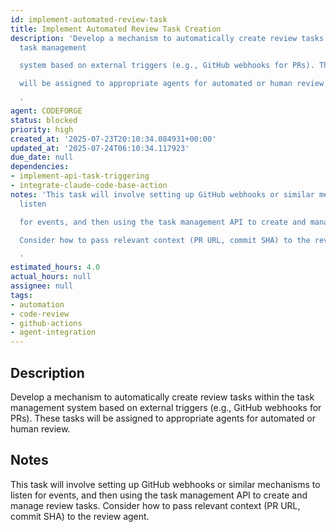```yaml
---
id: implement-automated-review-task
title: Implement Automated Review Task Creation
description: 'Develop a mechanism to automatically create review tasks within the
  task management

  system based on external triggers (e.g., GitHub webhooks for PRs). These tasks

  will be assigned to appropriate agents for automated or human review.

  '
agent: CODEFORGE
status: blocked
priority: high
created_at: '2025-07-23T20:10:34.084931+00:00'
updated_at: '2025-07-24T06:10:34.117923'
due_date: null
dependencies:
- implement-api-task-triggering
- integrate-claude-code-base-action
notes: 'This task will involve setting up GitHub webhooks or similar mechanisms to
  listen

  for events, and then using the task management API to create and manage review tasks.

  Consider how to pass relevant context (PR URL, commit SHA) to the review agent.

  '
estimated_hours: 4.0
actual_hours: null
assignee: null
tags:
- automation
- code-review
- github-actions
- agent-integration
---
```


## Description

Develop a mechanism to automatically create review tasks within the task management
system based on external triggers (e.g., GitHub webhooks for PRs). These tasks
will be assigned to appropriate agents for automated or human review.


## Notes

This task will involve setting up GitHub webhooks or similar mechanisms to listen
for events, and then using the task management API to create and manage review tasks.
Consider how to pass relevant context (PR URL, commit SHA) to the review agent.


